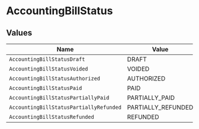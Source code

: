 # AccountingBillStatus


## Values

| Name                                    | Value                                   |
| --------------------------------------- | --------------------------------------- |
| `AccountingBillStatusDraft`             | DRAFT                                   |
| `AccountingBillStatusVoided`            | VOIDED                                  |
| `AccountingBillStatusAuthorized`        | AUTHORIZED                              |
| `AccountingBillStatusPaid`              | PAID                                    |
| `AccountingBillStatusPartiallyPaid`     | PARTIALLY_PAID                          |
| `AccountingBillStatusPartiallyRefunded` | PARTIALLY_REFUNDED                      |
| `AccountingBillStatusRefunded`          | REFUNDED                                |